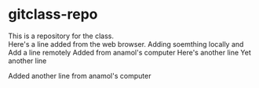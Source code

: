 # gitclass-repo
This is a repository for the class.  
Here's a line added from the web browser.
Adding soemthing locally and Add a line remotely
Added from anamol's computer
Here's another line
Yet another line

Added another line from anamol's computer
